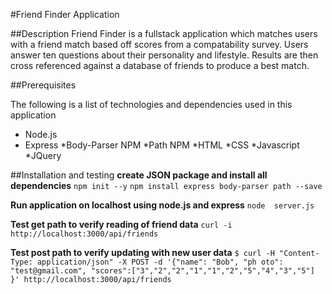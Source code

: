 
#Friend Finder Application

##Description
Friend Finder is a fullstack application which matches users with a friend match based off scores from a compatability survey.  Users answer ten questions about their personality and lifestyle.  Results are then cross referenced against a database of friends to produce a best match.

##Prerequisites

The following is a list of technologies and dependencies used in this application
* Node.js
* Express
*Body-Parser NPM
*Path NPM
*HTML
*CSS
*Javascript
*JQuery

##Installation and testing
**create JSON package and install all dependencies**
`npm init --y`
`npm install express body-parser path --save`

**Run application on localhost using node.js and express**
`node  server.js`

**Test get path to verify reading of friend data**
`curl -i http://localhost:3000/api/friends`

**Test post path to verify updating with new user data**
`$ curl -H "Content-Type: application/json" -X POST -d '{"name": "Bob", "ph
oto": "test@gmail.com", "scores":["3","2","2","1","1","2","5","4","3","5"]
}' http://localhost:3000/api/friends`